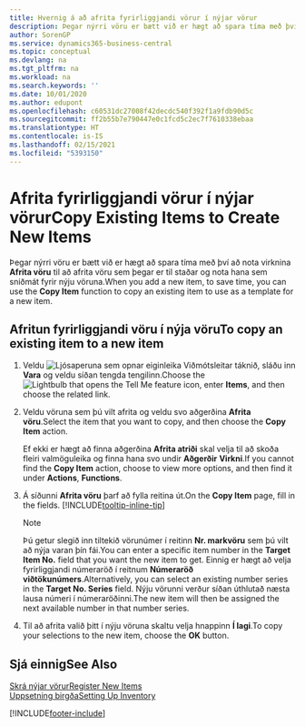 ```yaml
---
title: Hvernig á að afrita fyrirliggjandi vörur í nýjar vörur
description: Þegar nýrri vöru er bætt við er hægt að spara tíma með því að nota virknina „Afrita vöru“ til að afrita vöru sem þegar er til staðar og nota hana sem sniðmát fyrir nýju vöruna.
author: SorenGP
ms.service: dynamics365-business-central
ms.topic: conceptual
ms.devlang: na
ms.tgt_pltfrm: na
ms.workload: na
ms.search.keywords: ''
ms.date: 10/01/2020
ms.author: edupont
ms.openlocfilehash: c60531dc27008f42decdc540f392f1a9fdb90d5c
ms.sourcegitcommit: ff2b55b7e790447e0c1fcd5c2ec7f7610338ebaa
ms.translationtype: HT
ms.contentlocale: is-IS
ms.lasthandoff: 02/15/2021
ms.locfileid: "5393150"
---
```

# <a name="copy-existing-items-to-create-new-items"></a><span data-ttu-id="91280-103">Afrita fyrirliggjandi vörur í nýjar vörur</span><span class="sxs-lookup"><span data-stu-id="91280-103">Copy Existing Items to Create New Items</span></span>

<span data-ttu-id="91280-104">Þegar nýrri vöru er bætt við er hægt að spara tíma með því að nota virknina **Afrita vöru** til að afrita vöru sem þegar er til staðar og nota hana sem sniðmát fyrir nýju vöruna.</span><span class="sxs-lookup"><span data-stu-id="91280-104">When you add a new item, to save time, you can use the **Copy Item** function to copy an existing item to use as a template for a new item.</span></span>  

## <a name="to-copy-an-existing-item-to-a-new-item"></a><span data-ttu-id="91280-105">Afritun fyrirliggjandi vöru í nýja vöru</span><span class="sxs-lookup"><span data-stu-id="91280-105">To copy an existing item to a new item</span></span>

1. <span data-ttu-id="91280-106">Veldu ![Ljósaperuna sem opnar eiginleika Viðmótsleitar](media/ui-search/search_small.png "Segðu mér hvað þú vilt gera") táknið, sláðu inn **Vara** og veldu síðan tengda tengilinn.</span><span class="sxs-lookup"><span data-stu-id="91280-106">Choose the ![Lightbulb that opens the Tell Me feature](media/ui-search/search_small.png "Tell me what you want to do") icon, enter **Items**, and then choose the related link.</span></span>  
2. <span data-ttu-id="91280-107">Veldu vöruna sem þú vilt afrita og veldu svo aðgerðina **Afrita vöru**.</span><span class="sxs-lookup"><span data-stu-id="91280-107">Select the item that you want to copy, and then choose the **Copy Item** action.</span></span>  

    <span data-ttu-id="91280-108">Ef ekki er hægt að finna aðgerðina **Afrita atriði** skal velja til að skoða fleiri valmöguleika og finna hana svo undir **Aðgerðir** **Virkni**.</span><span class="sxs-lookup"><span data-stu-id="91280-108">If you cannot find the **Copy Item** action, choose to view more options, and then find it under **Actions**, **Functions**.</span></span>  

3. <span data-ttu-id="91280-109">Á síðunni **Afrita vöru** þarf að fylla reitina út.</span><span class="sxs-lookup"><span data-stu-id="91280-109">On the **Copy Item** page, fill in the fields.</span></span> [!INCLUDE[tooltip-inline-tip](includes/tooltip-inline-tip_md.md)]

    > [!NOTE]  
    > <span data-ttu-id="91280-110">Þú getur slegið inn tiltekið vörunúmer í reitinn **Nr. markvöru** sem þú vilt að nýja varan þín fái.</span><span class="sxs-lookup"><span data-stu-id="91280-110">You can enter a specific item number in the **Target Item No.** field that you want the new item to get.</span></span> <span data-ttu-id="91280-111">Einnig er hægt að velja fyrirliggjandi númeraröð í reitnum **Númeraröð viðtökunúmers**.</span><span class="sxs-lookup"><span data-stu-id="91280-111">Alternatively, you can select an existing number series in the **Target No. Series** field.</span></span> <span data-ttu-id="91280-112">Nýju vörunni verður síðan úthlutað næsta lausa númeri í númeraröðinni.</span><span class="sxs-lookup"><span data-stu-id="91280-112">The new item will then be assigned the next available number in that number series.</span></span>  

4. <span data-ttu-id="91280-113">Til að afrita valið þitt í nýju vöruna skaltu velja hnappinn **Í lagi**.</span><span class="sxs-lookup"><span data-stu-id="91280-113">To copy your selections to the new item, choose the **OK** button.</span></span>  

## <a name="see-also"></a><span data-ttu-id="91280-114">Sjá einnig</span><span class="sxs-lookup"><span data-stu-id="91280-114">See Also</span></span>

[<span data-ttu-id="91280-115">Skrá nýjar vörur</span><span class="sxs-lookup"><span data-stu-id="91280-115">Register New Items</span></span>](inventory-how-register-new-items.md)  
[<span data-ttu-id="91280-116">Uppsetning birgða</span><span class="sxs-lookup"><span data-stu-id="91280-116">Setting Up Inventory</span></span>](inventory-setup-inventory.md)  


[!INCLUDE[footer-include](includes/footer-banner.md)]